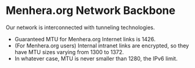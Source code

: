 # Menhera.org Network Backbone

Our network is interconnected with tunneling technologies.

* Guaranteed MTU for Menhera.org Internet links is 1426.
* (For Menhera.org users) Internal intranet links are encrypted, so they have MTU sizes varying from 1300 to 1372.
* In whatever case, MTU is never smaller than 1280, the IPv6 limit.
